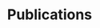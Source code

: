 ---
title: Publications
image: dinum-publications.jpg
description: TECH.GOUV, Stratégie et feuille de route 2019-2022, édition actualisée mi-2020 / Référentiel général d’amélioration de l’accessibilité (RGAA) version 4.1 / Projets informatiques de l'État, les a...
subjects:
- numerique-responsable
types:
- publications
link: https://www.numerique.gouv.fr/publications/
---